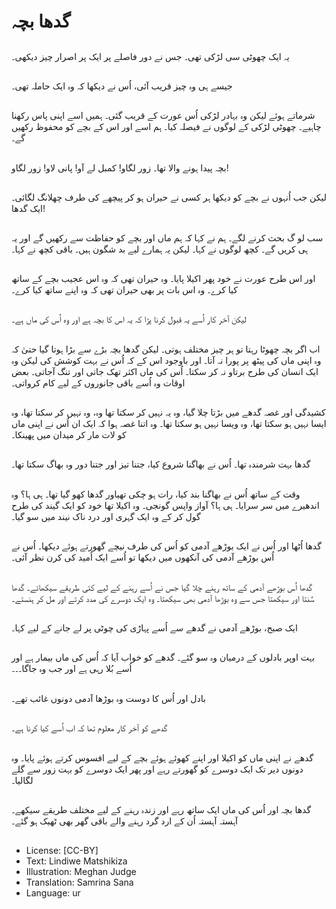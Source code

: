 # گدھا بچہ

##
یہ ایک چھوٹی سی لڑکی تھی۔ جس نے دور فاصلے پر ایک پر اصرار چیز دیکھی۔

##
جیسے ہی وہ چیز قریب آئی، اُس نے دیکھا کہ وہ ایک حاملہ تھی۔

##
شرماتے ہوئے لیکن وہ بہادر لڑکی اُس عورت کے قریب گئی۔ ہمیں اسے اپنی پاس رکھنا چاہیے۔ چھوٹی لڑکی کے لوگوں نے فیصلہ کیا۔ ہم اسے اور اس کے بچے کو محفوظ رکھیں گے۔

##
بچہ پیدا ہونے والا تھا۔ زور لگاو! کمبل لے آو! پانی لاو! زور لگاو!

##
لیکن جب اُنہوں نے بچے کو دیکھا ہر کسی نے حیران ہو کر پیچھے کی طرف چھلانگ لگائی۔ ایک گدھا!

##
سب لو گ بحث کرنے لگے۔ ہم نے کہا کہ ہم ماں اور بچے کو حفاظت سے رکھیں گے اور یہ ہی کریں گے۔ کچھ لوگوں نے کہا۔ لیکن یہ ہمارے لیے بد شگون ہیں۔ باقی کچھ نے کہا۔

##
اور اس طرح عورت نے خود پھر اکیلا پایا۔ وہ حیران تھی کہ وہ اس عجیب بچے کے ساتھ کیا کرے۔ وہ اس بات پر بھی حیران تھی کہ وہ اپنے ساتھ کیا کرے۔

##
لیکن آخر کار اُسے یہ قبول کرنا پڑا کہ یہ اس کا بچہ ہے اور وہ اُس کی ماں ہے۔

##
اب اگر بچہ چھوٹا رہتا تو ہر چیز مختلف ہوتی۔ لیکن گدھا بچہ بڑے سے بڑا ہوتا گیا حتیٰ کہ وہ اپنی ماں کی پیٹھ پر پورا نہ آتا۔ اور باوجود اس کے کہ اُس نے بہت کوشش کی لیکن وہ ایک انسان کی طرح برتاو نہ کر سکتا۔ اُس کی ماں اکثر تھک جاتی اور تنگ آجاتی۔ بعض اوقات وہ اُسے باقی جانوروں کے لیے کام کرواتی۔

##
کشیدگی اور غصہ گدھے میں بڑتا چلا گیا، وہ یہ نہیں کر سکتا تھا وہ، وہ نہیں کر سکتا تھا، وہ ایسا نہیں ہو سکتا تھا، وہ ویسا نہیں ہو سکتا تھا۔ وہ اتنا غصہ ہوا کہ ایک ان اُس نے اپنی ماں کو لات مار کر میدان میں پھینکا۔

##
گدھا بہت شرمندہ تھا۔ اُس نے بھاگنا شروع کیا، جتنا تیز اور جتنا دور وہ بھاگ سکتا تھا۔

##
وقت کے ساتھ اُس نے بھاگنا بند کیا، رات ہو چکی تھیاور گدھا کھو گیا تھا۔ ہی ہا؟ وہ اندھیرے میں سر سرایا۔ ہی ہا؟ آواز واپس گونجی۔ وہ اکیلا تھا خود کو ایک گیند کی طرح گول کر کے وہ ایک گہری اور درد ناک نیند میں سو گیا۔

##
گدھا اُٹھا اور اُس نے ایک بوڑھے آدمی کو اُس کی طرف نیچے گھورتے ہوئے دیکھا۔ اُس نے اُس بوڑھے آدمی کی آنکھوں میں دیکھا تو اُسے ایک اُمید کی کرن نظر آئی۔

##
گدھا اُس بوڑھے آدمی کے ساتھ رہنے چلا گیا جس نے اُسے رہنے کے لیے کئی طریقے سیکھائے۔ گدھا سُنتا اور سیکھتا جس سے وہ بوڑھا آدمی بھی سیکھتا۔ وہ ایک دوسرے کی مدد کرتے اور مل کر ہنستے۔

##
ایک صبح، بوڑھے آدمی نے گدھے سے اُسے پہاڑی کی چوٹی پر لے جانے کے لیے کہا۔

##
بہت اوپر بادلوں کے درمیان وہ سو گئے۔ گدھے کو خواب آیا کہ اُس کی ماں بیمار ہے اور اُسے بُلا رہی ہے اور جب وہ جاگا۔۔۔

##
بادل اور اُس کا دوست وہ بوڑھا آدمی دونوں غائب تھے۔

##
گدھے کو آخر کار معلوم تھا کہ اب اُسے کیا کرنا ہے۔

##
گدھے نے اپنی ماں کو اکیلا اور اپنے کھوئے ہوئے بچے کے لیے افسوس کرتے ہوئے پایا۔ وہ دونوں دیر تک ایک دوسرے کو گھورتے رہے اور پھر ایک دوسرے کو بہت زور سے گلے لگالیا۔

##
گدھا بچہ اور اُس کی ماں ایک ساتھ رہے اور زندہ رہنے کے لیے مختلف طریقے سیکھے۔ آہستہ آہستہ اُن کے ارد گرد رہنے والے باقی گھر بھی ٹھیک ہو گئے۔

##
* License: [CC-BY]
* Text: Lindiwe Matshikiza
* Illustration: Meghan Judge
* Translation: Samrina Sana
* Language: ur

